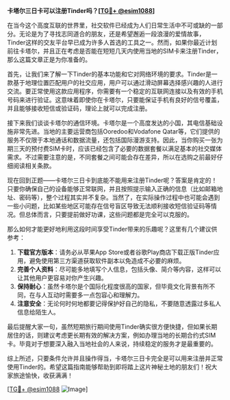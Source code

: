 **卡塔尔三日卡可以注册Tinder吗？[[TG💪+ @esim1088](https://t.me/s/esim1088)]**

在当今这个高度互联的世界里，社交软件已经成为人们日常生活中不可或缺的一部分。无论是为了寻找志同道合的朋友，还是希望邂逅一段浪漫的爱情故事，Tinder这样的交友平台早已成为许多人首选的工具之一。然而，如果你最近计划前往卡塔尔，并且正在考虑是否能在短短几天内使用当地的SIM卡来注册Tinder，那么这篇文章正是为你准备的。

首先，让我们来了解一下Tinder的基本功能和它对网络环境的要求。Tinder是一款基于地理位置匹配用户的社交应用，用户可以通过滑动屏幕选择感兴趣的人进行交流。要正常使用这款应用程序，你需要有一个稳定的互联网连接以及有效的手机号码来进行验证。这意味着即使你在卡塔尔，只要能保证手机有良好的信号覆盖，并且能够接收短信或验证码，理论上就可以完成注册。

接下来我们谈谈卡塔尔的通信环境。卡塔尔是一个高度发达的小国，其电信基础设施非常先进。当地的主要运营商包括Ooredoo和Vodafone Qatar等，它们提供的服务不仅限于本地通话和数据流量，还包括国际漫游支持。因此，当你购买一张为期三天的预付费SIM卡时，应该已经包含了必要的数据套餐以满足基本的社交媒体需求。不过需要注意的是，不同套餐之间可能会存在差异，所以在选购之前最好仔细阅读相关条款。

现在回到正题——卡塔尔三日卡到底能不能用来注册Tinder呢？答案是肯定的！只要你确保自己的设备能够正常联网，并且按照提示输入正确的信息（比如邮箱地址、密码等），整个过程其实并不复杂。当然了，在实际操作过程中也可能会遇到一些小问题，比如某些地区可能存在信号盲区导致无法顺利接收短信验证码等情况。但总体而言，只要提前做好功课，这些问题都是完全可以克服的。

那么如何才能更好地利用这段时间享受Tinder带来的乐趣呢？这里有几个建议供参考：

1. **下载官方版本**：请务必从苹果App Store或者谷歌Play商店下载正版Tinder应用，避免使用第三方渠道获取软件副本以免造成不必要的麻烦。
2. **完善个人资料**：尽可能多地填写个人信息，包括头像、简介等内容，这样可以让其他用户更容易对你产生兴趣。
3. **保持耐心**：虽然卡塔尔是个国际化程度很高的国家，但毕竟文化背景有所不同，在与人互动时需要多一点包容心和理解力。
4. **注意安全**：无论何时何地都要记得保护好自己的隐私，不要随意透露过多私人信息给陌生人。

最后提醒大家一句，虽然短期旅行期间使用Tinder确实很方便快捷，但如果长期居住的话，则建议考虑更长期有效的解决方案，例如办理当地的长期合约式SIM卡。毕竟对于想要深入融入当地社会的人来说，持续稳定的服务才是最重要的。

综上所述，只要条件允许并且操作得当，卡塔尔三日卡完全是可以用来注册并正常使用Tinder的。希望这篇指南能够帮助到即将踏上这片神秘土地的朋友们！祝大家旅途愉快，收获满满！

[[TG💪+ @esim1088](https://t.me/s/esim1088) ![Image](https://i.postimg.cc/4NQfJmqS/Snipaste-2025-05-13-00-14-12.png)]